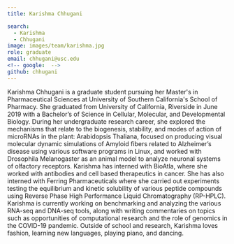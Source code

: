 ```yaml
---
title: Karishma Chhugani

search:
  - Karishma
  - Chhugani
image: images/team/karishma.jpg
role: graduate
email: chhugani@usc.edu
<!-- google:  -->
github: chhugani
---
```


Karishma Chhugani is a graduate student pursuing her Master's in Pharmaceutical Sciences at University of Southern California's School of Pharmacy. She graduated from University of California, Riverside in June 2019 with a Bachelor’s of Science in Cellular, Molecular, and Developmental Biology. During her undergraduate research career, she explored the mechanisms that relate to the biogenesis, stability, and modes of action of microRNAs in the plant: Arabidopsis Thaliana, focused on producing visual molecular dynamic simulations of Amyloid fibers related to Alzheimer’s disease using various software programs in Linux, and worked with Drosophila Melanogaster as an animal model to analyze neuronal systems of olfactory receptors. Karishma has interned with BioAtla, where she worked with antibodies and cell based therapeutics in cancer. She has also interned with Ferring Pharmaceuticals where she carried out experiments testing the equilibrium and kinetic solubility of various peptide compounds using Reverse Phase High Performance Liquid Chromatography (RP-HPLC). Karishma is currently working on benchmarking and analyzing the various RNA-seq and DNA-seq tools, along with writing commentaries on topics such as opportunities of computational research and the role of genomics in the COVID-19 pandemic. Outside of school and research, Karishma loves fashion, learning new languages, playing piano, and dancing. 
